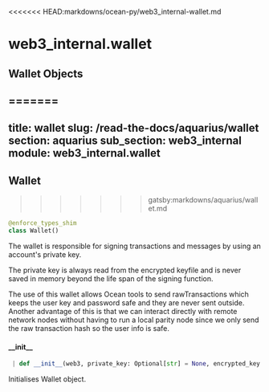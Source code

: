 <<<<<<< HEAD:markdowns/ocean-py/web3_internal-wallet.md
<a name="web3_internal.wallet"></a>
# web3\_internal.wallet

<a name="web3_internal.wallet.Wallet"></a>
## Wallet Objects
=======
---
title: wallet
slug: /read-the-docs/aquarius/wallet
section: aquarius
sub_section: web3_internal
module: web3_internal.wallet
---
## Wallet
>>>>>>> gatsby:markdowns/aquarius/wallet.md

```python
@enforce_types_shim
class Wallet()
```

The wallet is responsible for signing transactions and messages by using an account's
private key.

The private key is always read from the encrypted keyfile and is never saved in memory beyond
the life span of the signing function.

The use of this wallet allows Ocean tools to send rawTransactions which keeps the user
key and password safe and they are never sent outside. Another advantage of this is that
we can interact directly with remote network nodes without having to run a local parity
node since we only send the raw transaction hash so the user info is safe.

#### \_\_init\_\_

```python
 | def __init__(web3, private_key: Optional[str] = None, encrypted_key: dict = None, password: Optional[str] = None, address: Optional[str] = None)
```

Initialises Wallet object.

